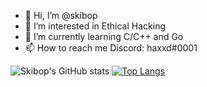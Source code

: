 - 👋 Hi, I’m @skibop
- 👀 I’m interested in Ethical Hacking
- 🌱 I’m currently learning C/C++ and Go
- 📫 How to reach me Discord: haxxd#0001

![Skibop's GitHub stats](https://github-readme-stats.vercel.app/api?username=skibop&show_icons=true&theme=radical)
[![Top Langs](https://github-readme-stats.vercel.app/api/top-langs/?username=skibop&layout=compact)](https://github.com/anuraghazra/github-readme-stats)
